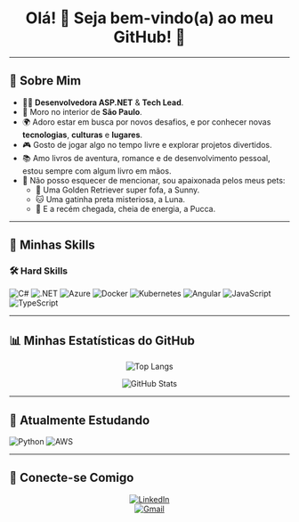
<h1 align="center">Olá! 👋 Seja bem-vindo(a) ao meu GitHub! 🐾</h1>

---

## 🐾 Sobre Mim  

- 👩‍💻 **Desenvolvedora ASP.NET** & **Tech Lead**.
- 🏡 Moro no interior de **São Paulo**.  
- 🌍 Adoro estar em busca por novos desafios, e por conhecer novas **tecnologias**, **culturas** e **lugares**.  
- 🎮 Gosto de jogar algo no tempo livre e explorar projetos divertidos.
- 📚 Amo livros de aventura, romance e de desenvolvimento pessoal, estou sempre com algum livro em mãos. 
- 🐶 Não posso esquecer de mencionar, sou apaixonada pelos meus pets:  
  - 🦮 Uma Golden Retriever super fofa, a Sunny.  
  - 🐱 Uma gatinha preta misteriosa, a Luna.  
  - 🐾 E a recém chegada, cheia de energia, a Pucca.    

---

## 🚀 **Minhas Skills**  

### 🛠️ **Hard Skills**  
![C#](https://img.shields.io/badge/-C%23-000?&logo=csharp)
![.NET](https://img.shields.io/badge/-ASP.NET-000?&logo=.net)
![Azure](https://img.shields.io/badge/-Azure-000?&logo=microsoftazure)
![Docker](https://img.shields.io/badge/-Docker-000?&logo=docker)
![Kubernetes](https://img.shields.io/badge/-Kubernetes-000?&logo=kubernetes&logoColor=white)
![Angular](https://img.shields.io/badge/-Angular-000?&logo=angular&logoColor=white)
![JavaScript](https://img.shields.io/badge/-JavaScript-000?&logo=JavaScript) 
![TypeScript](https://img.shields.io/badge/-TypeScript-000?&logo=typescript)

---

## 📊 **Minhas Estatísticas do GitHub**

<div align="center">

  ![Top Langs](https://github-readme-stats.vercel.app/api/top-langs/?username=deborapesantos&layout=compact&theme=tokyonight)

  ![GitHub Stats](https://github-readme-stats.vercel.app/api?username=deborapesantos&show_icons=true&theme=tokyonight)

</div>

---

## 🌱 **Atualmente Estudando**  
![Python](https://img.shields.io/badge/-Python-000?&logo=python)
![AWS](https://img.shields.io/badge/-AWS-000?&logo=amazonaws&logoColor=white)


---

## 💌 **Conecte-se Comigo**  
<div align="center">

[![LinkedIn](https://img.shields.io/badge/-LinkedIn-blue?style=flat&logo=linkedin)](https://linkedin.com/in/debora-pereira-santos)  
[![Gmail](https://img.shields.io/badge/-Gmail-D14836?style=flat&logo=gmail&logoColor=white)](mailto:deborapesantos@gmail.com)

</div>

